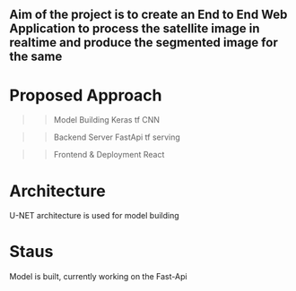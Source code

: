 ## Aim of the project is to create an End to End Web Application to process the satellite image in realtime and produce the segmented image for the same

# Proposed Approach 

>> Model Building   Keras  tf  CNN

>> Backend Server  FastApi tf serving

>> Frontend & Deployment  React 

# Architecture 

U-NET architecture is used for model building 

# Staus 
Model is built, currently working on the Fast-Api
